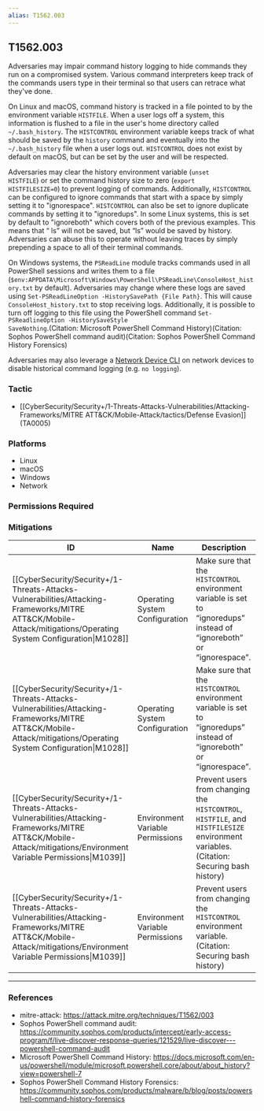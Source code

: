 ```yaml
---
alias: T1562.003
---
```


## T1562.003

Adversaries may impair command history logging to hide commands they run on a compromised system. Various command interpreters keep track of the commands users type in their terminal so that users can retrace what they've done. 

On Linux and macOS, command history is tracked in a file pointed to by the environment variable <code>HISTFILE</code>. When a user logs off a system, this information is flushed to a file in the user's home directory called <code>~/.bash_history</code>. The <code>HISTCONTROL</code> environment variable keeps track of what should be saved by the <code>history</code> command and eventually into the <code>~/.bash_history</code> file when a user logs out. <code>HISTCONTROL</code> does not exist by default on macOS, but can be set by the user and will be respected.

Adversaries may clear the history environment variable (<code>unset HISTFILE</code>) or set the command history size to zero (<code>export HISTFILESIZE=0</code>) to prevent logging of commands. Additionally, <code>HISTCONTROL</code> can be configured to ignore commands that start with a space by simply setting it to "ignorespace". <code>HISTCONTROL</code> can also be set to ignore duplicate commands by setting it to "ignoredups". In some Linux systems, this is set by default to "ignoreboth" which covers both of the previous examples. This means that “ ls” will not be saved, but “ls” would be saved by history. Adversaries can abuse this to operate without leaving traces by simply prepending a space to all of their terminal commands. 

On Windows systems, the <code>PSReadLine</code> module tracks commands used in all PowerShell sessions and writes them to a file (<code>$env:APPDATA\Microsoft\Windows\PowerShell\PSReadLine\ConsoleHost_history.txt</code> by default). Adversaries may change where these logs are saved using <code>Set-PSReadLineOption -HistorySavePath {File Path}</code>. This will cause <code>ConsoleHost_history.txt</code> to stop receiving logs. Additionally, it is possible to turn off logging to this file using the PowerShell command <code>Set-PSReadlineOption -HistorySaveStyle SaveNothing</code>.(Citation: Microsoft PowerShell Command History)(Citation: Sophos PowerShell command audit)(Citation: Sophos PowerShell Command History Forensics)

Adversaries may also leverage a [Network Device CLI](https://attack.mitre.org/techniques/T1059/008) on network devices to disable historical command logging (e.g. <code>no logging</code>).


### Tactic
- [[CyberSecurity/Security+/1-Threats-Attacks-Vulnerabilities/Attacking-Frameworks/MITRE ATT&CK/Mobile-Attack/tactics/Defense Evasion]] (TA0005)

### Platforms
- Linux
- macOS
- Windows
- Network

### Permissions Required

### Mitigations

| ID | Name | Description |
| --- | --- | --- |
| [[CyberSecurity/Security+/1-Threats-Attacks-Vulnerabilities/Attacking-Frameworks/MITRE ATT&CK/Mobile-Attack/mitigations/Operating System Configuration\|M1028]] | Operating System Configuration | Make sure that the <code>HISTCONTROL</code> environment variable is set to “ignoredups” instead of “ignoreboth” or “ignorespace”. |
| [[CyberSecurity/Security+/1-Threats-Attacks-Vulnerabilities/Attacking-Frameworks/MITRE ATT&CK/Mobile-Attack/mitigations/Operating System Configuration\|M1028]] | Operating System Configuration | Make sure that the <code>HISTCONTROL</code> environment variable is set to “ignoredups” instead of “ignoreboth” or “ignorespace”. |
| [[CyberSecurity/Security+/1-Threats-Attacks-Vulnerabilities/Attacking-Frameworks/MITRE ATT&CK/Mobile-Attack/mitigations/Environment Variable Permissions\|M1039]] | Environment Variable Permissions | Prevent users from changing the <code>HISTCONTROL</code>, <code>HISTFILE</code>, and <code>HISTFILESIZE</code> environment variables. (Citation: Securing bash history) |
| [[CyberSecurity/Security+/1-Threats-Attacks-Vulnerabilities/Attacking-Frameworks/MITRE ATT&CK/Mobile-Attack/mitigations/Environment Variable Permissions\|M1039]] | Environment Variable Permissions | Prevent users from changing the <code>HISTCONTROL</code> environment variable. (Citation: Securing bash history) |


---
### References

- mitre-attack: https://attack.mitre.org/techniques/T1562/003
- Sophos PowerShell command audit: https://community.sophos.com/products/intercept/early-access-program/f/live-discover-response-queries/121529/live-discover---powershell-command-audit
- Microsoft PowerShell Command History: https://docs.microsoft.com/en-us/powershell/module/microsoft.powershell.core/about/about_history?view=powershell-7
- Sophos PowerShell Command History Forensics: https://community.sophos.com/products/malware/b/blog/posts/powershell-command-history-forensics
